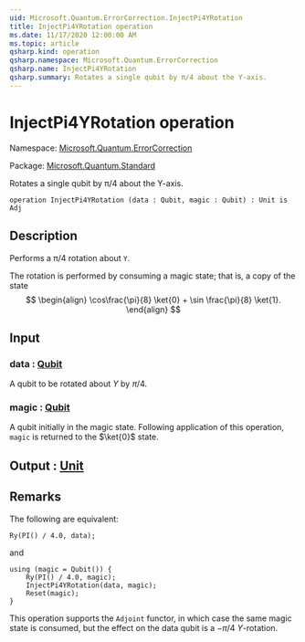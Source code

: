 ```yaml
---
uid: Microsoft.Quantum.ErrorCorrection.InjectPi4YRotation
title: InjectPi4YRotation operation
ms.date: 11/17/2020 12:00:00 AM
ms.topic: article
qsharp.kind: operation
qsharp.namespace: Microsoft.Quantum.ErrorCorrection
qsharp.name: InjectPi4YRotation
qsharp.summary: Rotates a single qubit by π/4 about the Y-axis.
---
```


# InjectPi4YRotation operation

Namespace: [Microsoft.Quantum.ErrorCorrection](xref:Microsoft.Quantum.ErrorCorrection)

Package: [Microsoft.Quantum.Standard](https://nuget.org/packages/Microsoft.Quantum.Standard)


Rotates a single qubit by π/4 about the Y-axis.

```qsharp
operation InjectPi4YRotation (data : Qubit, magic : Qubit) : Unit is Adj
```


## Description

Performs a π/4 rotation about `Y`.The rotation is performed by consuming a magicstate; that is, a copy of the state$$\begin{align}\cos\frac{\pi}{8} \ket{0} + \sin \frac{\pi}{8} \ket{1}.\end{align}$$

## Input

### data : [Qubit](xref:microsoft.quantum.lang-ref.qubit)

A qubit to be rotated about $Y$ by $\pi / 4$.


### magic : [Qubit](xref:microsoft.quantum.lang-ref.qubit)

A qubit initially in the magic state. Following applicationof this operation, `magic` is returned to the $\ket{0}$ state.



## Output : [Unit](xref:microsoft.quantum.lang-ref.unit)



## Remarks

The following are equivalent:```qsharpRy(PI() / 4.0, data);```and```qsharpusing (magic = Qubit()) {    Ry(PI() / 4.0, magic);    InjectPi4YRotation(data, magic);    Reset(magic);}```This operation supports the `Adjoint` functor, in whichcase the same magic state is consumed, but the effecton the data qubit is a $-\pi/4$ $Y$-rotation.